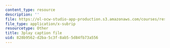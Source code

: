 ```yaml
---
content_type: resource
description: ''
file: https://ol-ocw-studio-app-production.s3.amazonaws.com/courses/res-ec-001-exploring-fairness-in-machine-learning-for-international-development-spring-2020/828b9562d2ba5c3f8ab55d84fb73a556_zrB6pocJSI8.vtt
file_type: application/x-subrip
resourcetype: Other
title: 3play caption file
uid: 828b9562-d2ba-5c3f-8ab5-5d84fb73a556
---
```

